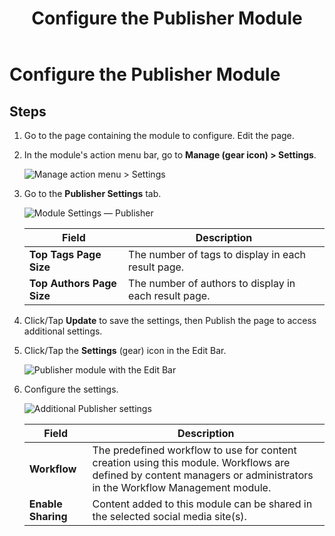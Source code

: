 ﻿---
uid: config-module-publisher
locale: en
title: Configure the Publisher Module
dnneditions: 
dnnversion: 09.02.00
related-topics: 
---

# Configure the Publisher Module

## Steps

1.  Go to the page containing the module to configure. Edit the page.
2.  In the module's action menu bar, go to **Manage (gear icon) \> Settings**.
    
      
    
    ![Manage action menu > Settings](/images/scr-actionmenu-manage-settings.png)
    
      
    
3.  Go to the **Publisher Settings** tab.
    
      
    
    ![Module Settings — Publisher](/images/scr-modulesettings-Publisher.png)
    
      
    
    |**Field**|**Description**|
    |---|---|
    |**Top Tags Page Size**|The number of tags to display in each result page.|
    |**Top Authors Page Size**|The number of authors to display in each result page.|
    
4.  Click/Tap **Update** to save the settings, then Publish the page to access additional settings.
5.  Click/Tap the **Settings** (gear) icon in the Edit Bar.
    
      
    
    ![Publisher module with the Edit Bar](/images/scr-module-Publisher-EditBar-gear.png)
    
      
    
6.  Configure the settings.
    
      
    
    ![Additional Publisher settings](/images/scr-module-Publisher-Settings.png)
    
      
    
    |**Field**|**Description**|
    |---|---|
    |**Workflow**|The predefined workflow to use for content creation using this module. Workflows are defined by content managers or administrators in the Workflow Management module.|
    |**Enable Sharing**|Content added to this module can be shared in the selected social media site(s).|

